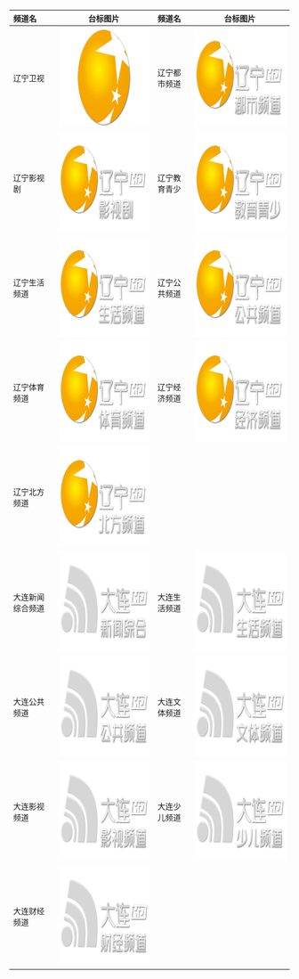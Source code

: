 
| 频道名           |                                     台标图片                                     | 频道名       |                                     台标图片                                     |
| :--------------- | :------------------------------------------------------------------------------: | :----------- | :------------------------------------------------------------------------------: |
| 辽宁卫视         | <img src="../tv/Liaoning.png" width="300" height="180">  | 辽宁都市频道 | <img src="../tv/Liaoning1.png" width="300" height="180"> |
| 辽宁影视剧       | <img src="../tv/Liaoning2.png" width="300" height="180"> | 辽宁教育青少 | <img src="../tv/Liaoning3.png" width="300" height="180"> |
| 辽宁生活频道     | <img src="../tv/Liaoning4.png" width="300" height="180"> | 辽宁公共频道 | <img src="../tv/Liaoning5.png" width="300" height="180"> |
| 辽宁体育频道     | <img src="../tv/Liaoning6.png" width="300" height="180"> | 辽宁经济频道 | <img src="../tv/Liaoning7.png" width="300" height="180"> |
| 辽宁北方频道     | <img src="../tv/Liaoning8.png" width="300" height="180"> |
| 大连新闻综合频道 |  <img src="../tv/Dalian1.png" width="300" height="180">  | 大连生活频道 |  <img src="../tv/Dalian2.png" width="300" height="180">  |
| 大连公共频道     |  <img src="../tv/Dalian3.png" width="300" height="180">  | 大连文体频道 |  <img src="../tv/Dalian4.png" width="300" height="180">  |
| 大连影视频道     |  <img src="../tv/Dalian5.png" width="300" height="180">  | 大连少儿频道 |  <img src="../tv/Dalian6.png" width="300" height="180">  |
| 大连财经频道     |  <img src="../tv/Dalian7.png" width="300" height="180">  |
